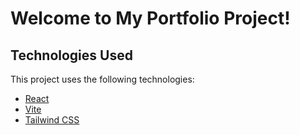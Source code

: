 # Welcome to My Portfolio Project!

## Technologies Used

This project uses the following technologies:

- [React](https://reactjs.org/)
- [Vite](https://vitejs.dev/)
- [Tailwind CSS](https://tailwindcss.com/)